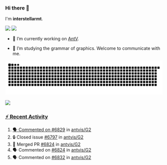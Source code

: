### Hi there 👋

I'm **interstellarmt**.

[![](https://img.shields.io/endpoint?url=https://awards.antv.vision/interstellarmt-g2-contributor.json)](https://github.com/antvis/g2)
[![](https://img.shields.io/endpoint?url=https://awards.antv.vision/interstellarmt-gpt-vis-contributor.json)](https://github.com/antvis/gpt-vis)

- 🔭 I’m currently working on [AntV](https://github.com/antvis).

- 📖 I’m studying the grammar of graphics. Welcome to communicate with me.

![](https://raw.githubusercontent.com/interstellarmt/interstellarmt/refs/heads/output/github-contribution-grid-snake.svg)
<div>
  <a href="https://github.com/interstellarmt">
  <img height="180em" src="https://github-readme-stats-eight-theta.vercel.app/api?username=interstellarmt&show_icons=true&include_all_commits=true&count_private=true&theme=tokyonight"/>
</div>
    
### :zap: Recent Activity

<!--START_SECTION:activity-->
1. 🗣 Commented on [#6829](https://github.com/antvis/G2/pull/6829#issuecomment-2861449434) in [antvis/G2](https://github.com/antvis/G2)
2. 🔒 Closed issue [#6797](https://github.com/antvis/G2/issues/6797) in [antvis/G2](https://github.com/antvis/G2)
3. 🎉 Merged PR [#6824](https://github.com/antvis/G2/pull/6824) in [antvis/G2](https://github.com/antvis/G2)
4. 🗣 Commented on [#6824](https://github.com/antvis/G2/pull/6824#issuecomment-2861402754) in [antvis/G2](https://github.com/antvis/G2)
5. 🗣 Commented on [#6832](https://github.com/antvis/G2/issues/6832#issuecomment-2861387522) in [antvis/G2](https://github.com/antvis/G2)
<!--END_SECTION:activity-->

